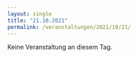 ```yaml
---
layout: single
title: "21.10.2021"
permalink: /veranstaltungen/2021/10/21/
---
```


Keine Veranstaltung an diesem Tag.
